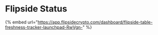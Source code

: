 # Flipside Status

{% embed url="https://app.flipsidecrypto.com/dashboard/flipside-table-freshness-tracker-launchpad-RwVgn-" %}
